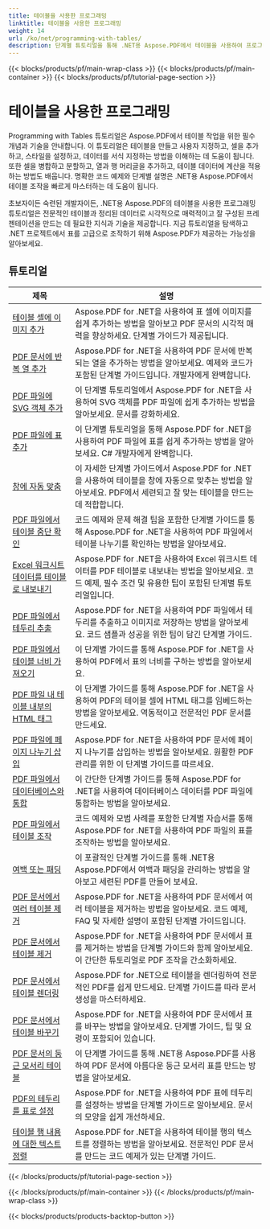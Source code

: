 ```yaml
---
title: 테이블을 사용한 프로그래밍
linktitle: 테이블을 사용한 프로그래밍
weight: 14
url: /ko/net/programming-with-tables/
description: 단계별 튜토리얼을 통해 .NET용 Aspose.PDF에서 테이블을 사용하여 프로그래밍하는 방법을 알아보세요.
---
```


{{< blocks/products/pf/main-wrap-class >}}
{{< blocks/products/pf/main-container >}}
{{< blocks/products/pf/tutorial-page-section >}}

# 테이블을 사용한 프로그래밍

Programming with Tables 튜토리얼은 Aspose.PDF에서 테이블 작업을 위한 필수 개념과 기술을 안내합니다. 이 튜토리얼은 테이블을 만들고 사용자 지정하고, 셀을 추가하고, 스타일을 설정하고, 데이터를 서식 지정하는 방법을 이해하는 데 도움이 됩니다. 또한 셀을 병합하고 분할하고, 열과 행 머리글을 추가하고, 테이블 데이터에 계산을 적용하는 방법도 배웁니다. 명확한 코드 예제와 단계별 설명은 .NET용 Aspose.PDF에서 테이블 조작을 빠르게 마스터하는 데 도움이 됩니다.

초보자이든 숙련된 개발자이든, .NET용 Aspose.PDF의 테이블을 사용한 프로그래밍 튜토리얼은 전문적인 테이블과 정리된 데이터로 시각적으로 매력적이고 잘 구성된 프레젠테이션을 만드는 데 필요한 지식과 기술을 제공합니다. 지금 튜토리얼을 탐색하고 .NET 프로젝트에서 표를 고급으로 조작하기 위해 Aspose.PDF가 제공하는 가능성을 알아보세요.

## 튜토리얼
| 제목 | 설명 |
| --- | --- | 
| [테이블 셀에 이미지 추가](./add-image-in-a-table-cell/) | Aspose.PDF for .NET을 사용하여 표 셀에 이미지를 쉽게 추가하는 방법을 알아보고 PDF 문서의 시각적 매력을 향상하세요. 단계별 가이드가 제공됩니다. |  
| [PDF 문서에 반복 열 추가](./add-repeating-column/) | Aspose.PDF for .NET을 사용하여 PDF 문서에 반복되는 열을 추가하는 방법을 알아보세요. 예제와 코드가 포함된 단계별 가이드입니다. 개발자에게 완벽합니다. |  
| [PDF 파일에 SVG 객체 추가](./add-svg-object/) | 이 단계별 튜토리얼에서 Aspose.PDF for .NET을 사용하여 SVG 객체를 PDF 파일에 쉽게 추가하는 방법을 알아보세요. 문서를 강화하세요. |  
| [PDF 파일에 표 추가](./add-table/) | 이 단계별 튜토리얼을 통해 Aspose.PDF for .NET을 사용하여 PDF 파일에 표를 쉽게 추가하는 방법을 알아보세요. C# 개발자에게 완벽합니다. |  
| [창에 자동 맞춤](./auto-fit-to-window/) | 이 자세한 단계별 가이드에서 Aspose.PDF for .NET을 사용하여 테이블을 창에 자동으로 맞추는 방법을 알아보세요. PDF에서 세련되고 잘 맞는 테이블을 만드는 데 적합합니다. |  
| [PDF 파일에서 테이블 중단 확인](./determine-table-break/) | 코드 예제와 문제 해결 팁을 포함한 단계별 가이드를 통해 Aspose.PDF for .NET을 사용하여 PDF 파일에서 테이블 나누기를 확인하는 방법을 알아보세요. |  
| [Excel 워크시트 데이터를 테이블로 내보내기](./export-excel-worksheet-data-to-table/) | Aspose.PDF for .NET을 사용하여 Excel 워크시트 데이터를 PDF 테이블로 내보내는 방법을 알아보세요. 코드 예제, 필수 조건 및 유용한 팁이 포함된 단계별 튜토리얼입니다. |  
| [PDF 파일에서 테두리 추출](./extract-border/) | Aspose.PDF for .NET을 사용하여 PDF 파일에서 테두리를 추출하고 이미지로 저장하는 방법을 알아보세요. 코드 샘플과 성공을 위한 팁이 담긴 단계별 가이드. |  
| [PDF 파일에서 테이블 너비 가져오기](./get-table-width/) | 이 단계별 가이드를 통해 Aspose.PDF for .NET을 사용하여 PDF에서 표의 너비를 구하는 방법을 알아보세요. |  
| [PDF 파일 내 테이블 내부의 HTML 태그](./html-tags-inside-table/) | 이 단계별 가이드를 통해 Aspose.PDF for .NET을 사용하여 PDF의 테이블 셀에 HTML 태그를 임베드하는 방법을 알아보세요. 역동적이고 전문적인 PDF 문서를 만드세요. |  
| [PDF 파일에 페이지 나누기 삽입](./insert-page-break/) | Aspose.PDF for .NET을 사용하여 PDF 문서에 페이지 나누기를 삽입하는 방법을 알아보세요. 원활한 PDF 관리를 위한 이 단계별 가이드를 따르세요. |  
| [PDF 파일에서 데이터베이스와 통합](./integrate-with-database/) | 이 간단한 단계별 가이드를 통해 Aspose.PDF for .NET을 사용하여 데이터베이스 데이터를 PDF 파일에 통합하는 방법을 알아보세요. |  
| [PDF 파일에서 테이블 조작](./manipulate-table/) | 코드 예제와 모범 사례를 포함한 단계별 자습서를 통해 Aspose.PDF for .NET을 사용하여 PDF 파일의 표를 조작하는 방법을 알아보세요. |  
| [여백 또는 패딩](./margins-or-padding/) | 이 포괄적인 단계별 가이드를 통해 .NET용 Aspose.PDF에서 여백과 패딩을 관리하는 방법을 알아보고 세련된 PDF를 만들어 보세요. |  
| [PDF 문서에서 여러 테이블 제거](./remove-multiple-tables/) | Aspose.PDF for .NET을 사용하여 PDF 문서에서 여러 테이블을 제거하는 방법을 알아보세요. 코드 예제, FAQ 및 자세한 설명이 포함된 단계별 가이드입니다. |  
| [PDF 문서에서 테이블 제거](./remove-table/) | Aspose.PDF for .NET을 사용하여 PDF 문서에서 표를 제거하는 방법을 단계별 가이드와 함께 알아보세요. 이 간단한 튜토리얼로 PDF 조작을 간소화하세요. |  
| [PDF 문서에서 테이블 렌더링](./render-table/) | Aspose.PDF for .NET으로 테이블을 렌더링하여 전문적인 PDF를 쉽게 만드세요. 단계별 가이드를 따라 문서 생성을 마스터하세요. |  
| [PDF 문서에서 테이블 바꾸기](./replace-table/) | Aspose.PDF for .NET을 사용하여 PDF 문서에서 표를 바꾸는 방법을 알아보세요. 단계별 가이드, 팁 및 요령이 포함되어 있습니다. |  
| [PDF 문서의 둥근 모서리 테이블](./rounded-corner-table/) | 이 단계별 가이드를 통해 .NET용 Aspose.PDF를 사용하여 PDF 문서에 아름다운 둥근 모서리 표를 만드는 방법을 알아보세요. |  
| [PDF의 테두리를 표로 설정](./set-border/) | Aspose.PDF for .NET을 사용하여 PDF 표에 테두리를 설정하는 방법을 단계별 가이드로 알아보세요. 문서의 모양을 쉽게 개선하세요. |  
| [테이블 행 내용에 대한 텍스트 정렬](./text-alignment-for-table-row-content/) | Aspose.PDF for .NET을 사용하여 테이블 행의 텍스트를 정렬하는 방법을 알아보세요. 전문적인 PDF 문서를 만드는 코드 예제가 있는 단계별 가이드. |  
{{< /blocks/products/pf/tutorial-page-section >}}

{{< /blocks/products/pf/main-container >}}
{{< /blocks/products/pf/main-wrap-class >}}

{{< blocks/products/products-backtop-button >}}
